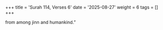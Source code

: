 +++
title = 'Surah 114, Verses 6'
date = '2025-08-27'
weight = 6
tags = []
+++

from among jinn and humankind.”